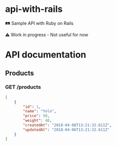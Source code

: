 # api-with-rails
🛤 Sample API with Ruby on Rails

⚠️ Work in progress - Not useful for now

# API documentation

## Products

### GET /products

```json
[
    {
        "id": 1,
        "name": "Yolo",
        "price": 50,
        "weight": 40,
        "createdAt": "2018-04-06T13:21:32.611Z",
        "updatedAt": "2018-04-06T13:21:32.611Z"
    }
]
```
